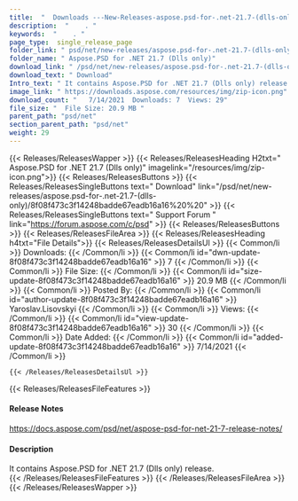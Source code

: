 ```yaml
---
title:  "  Downloads ---New-Releases-aspose.psd-for-.net-21.7-(dlls-only) . " 
description:  "    . " 
keywords:  "    . " 
page_type:  single_release_page
folder_link: " psd/net/new-releases/aspose.psd-for-.net-21.7-(dlls-only)/"
folder_name: " Aspose.PSD for .NET 21.7 (Dlls only)"
download_link: " /psd/net/new-releases/aspose.psd-for-.net-21.7-(dlls-only)/8f08f473c3f14248badde67eadb16a16"
download_text: " Download"
Intro_text: " It contains Aspose.PSD for .NET 21.7 (Dlls only) release."
image_link: " https://downloads.aspose.com/resources/img/zip-icon.png"
download_count: "   7/14/2021  Downloads: 7  Views: 29"
file_size: "  File Size: 20.9 MB "
parent_path: "psd/net"
section_parent_path: "psd/net"
weight: 29 
---
```


{{< Releases/ReleasesWapper >}}
  {{< Releases/ReleasesHeading H2txt=" Aspose.PSD for .NET 21.7 (Dlls only)" imagelink="/resources/img/zip-icon.png">}}
  {{< Releases/ReleasesButtons >}}
    {{< Releases/ReleasesSingleButtons text=" Download" link="/psd/net/new-releases/aspose.psd-for-.net-21.7-(dlls-only)/8f08f473c3f14248badde67eadb16a16%20%20" >}}
    {{< Releases/ReleasesSingleButtons text=" Support Forum " link="https://forum.aspose.com/c/psd" >}}
  {{< Releases/ReleasesButtons >}}
  {{< Releases/ReleasesFileArea >}}
    {{< Releases/ReleasesHeading h4txt="File Details">}}
    {{< Releases/ReleasesDetailsUl >}}
            {{< Common/li  >}} Downloads: {{< /Common/li >}} 
      {{< Common/li id="dwn-update-8f08f473c3f14248badde67eadb16a16" >}} 7 {{< /Common/li >}} 
      {{< Common/li  >}} File Size: {{< /Common/li >}} 
      {{< Common/li id="size-update-8f08f473c3f14248badde67eadb16a16" >}} 20.9 MB {{< /Common/li >}} 
      {{< Common/li  >}} Posted By: {{< /Common/li >}} 
      {{< Common/li id="author-update-8f08f473c3f14248badde67eadb16a16" >}} Yaroslav.Lisovskyi {{< /Common/li >}} 
      {{< Common/li  >}} Views: {{< /Common/li >}} 
      {{< Common/li id="view-update-8f08f473c3f14248badde67eadb16a16" >}} 30 {{< /Common/li >}} 
      {{< Common/li  >}} Date Added: {{< /Common/li >}} 
      {{< Common/li id="added-update-8f08f473c3f14248badde67eadb16a16" >}} 7/14/2021 {{< /Common/li >}} 

    {{< /Releases/ReleasesDetailsUl >}}

  {{< Releases/ReleasesFileFeatures >}}
      <h4>Release Notes</h4><div><a href="https://docs.aspose.com/psd/net/aspose-psd-for-net-21-7-release-notes/">https://docs.aspose.com/psd/net/aspose-psd-for-net-21-7-release-notes/</a></div><h4>Description</h4><div class="HTMLDescription">It contains Aspose.PSD for .NET 21.7 (Dlls only) release.</div>
  {{< /Releases/ReleasesFileFeatures >}}
 {{< /Releases/ReleasesFileArea >}}
{{< /Releases/ReleasesWapper >}}


